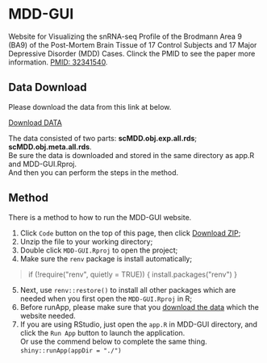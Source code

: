 # MDD-GUI
Website for Visualizing the snRNA-seq Profile of the Brodmann Area 9 (BA9) of the Post-Mortem Brain Tissue of 17 Control Subjects and 17 Major Depressive Disorder (MDD) Cases. Clinck the PMID to see the paper more information. [PMID: 32341540](https://doi.org/10.1038/s41593-020-0621-y).

## Data Download
Please download the data from this link at below.  

[Download DATA](https://pan.baidu.com/s/1dWleMYH6Vh62iuLYzcD5kQ?pwd=yxfn)  

The data consisted of two parts: **scMDD.obj.exp.all.rds**; **scMDD.obj.meta.all.rds**.  
Be sure the data is downloaded and stored in the same directory as app.R and MDD-GUI.Rproj.  
And then you can  perform the steps in the method. 

## Method
There is a method to how to run the MDD-GUI website.
1. Click `Code` button on the top of this page, then click [Download ZIP](https://github.com/SSSJe/MDD-GUI/archive/refs/heads/main.zip);
2. Unzip the file to your working directory;
3. Double click `MDD-GUI.Rproj` to open the project;
4. Make sure the `renv` package is install automatically;
  > if (!require("renv", quietly = TRUE)) {
  > install.packages("renv")
  > }
5. Next, use `renv::restore()` to install all other packages which are needed when you first open the `MDD-GUI.Rproj` in R;
6. Before runApp, please make sure that you [download the data](https://pan.baidu.com/s/1dWleMYH6Vh62iuLYzcD5kQ?pwd=yxfn) which the website needed.
6. If you are using RStudio, just open the `app.R` in MDD-GUI directory, and click the `Run App` button to launch the application.
  <br>Or use the commend below to complete the same thing. <br>  `shiny::runApp(appDir = "./")`
